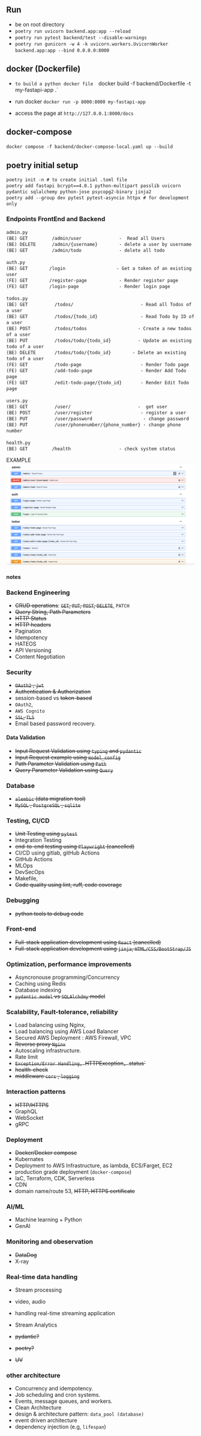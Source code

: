 

## Run

- be on root directory
- `poetry run uvicorn backend.app:app --reload`
- `poetry run pytest backend/test --disable-warnings`
- `poetry run gunicorn -w 4 -k uvicorn.workers.UvicornWorker backend.app:app --bind 0.0.0.0:8000`


## docker (Dockerfile)
- `to build a python docker file 
`docker build -f backend/Dockerfile -t my-fastapi-app .`

- run docker
`docker run -p 8000:8000 my-fastapi-app`

- access the page at
`http://127.0.0.1:8000/docs`


## docker-compose
`docker compose -f backend/docker-compose-local.yaml up --build`


## poetry initial setup

```
poetry init -n # to create initial .toml file
poetry add fastapi bcrypt==4.0.1 python-multipart passlib uvicorn pydantic sqlalchemy python-jose psycopg2-binary jinja2
poetry add --group dev pytest pytest-asyncio httpx # for development only
```


### Endpoints FrontEnd and Backend

```
admin.py
(BE) GET         /admin/user              -  Read all Users
(BE) DELETE      /admin/{username}        - delete a user by username
(BE) GET         /admin/todo              - delete all todo

auth.py
(BE) GET        /login                   - Get a token of an existing user
(FE) GET        /register-page            - Render register page
(FE) GET        /login-page               - Render login page

todos.py
(BE) GET          /todos/                         - Read all Todos of a user
(BE) GET          /todos/{todo_id}                - Read Todo by ID of a user
(BE) POST         /todos/todos                   - Create a new todos of a user
(BE) PUT          /todos/todo/{todo_id}          - Update an existing todo of a user
(BE) DELETE       /todos/todo/{todo_id}        - Delete an existing todo of a user
(FE) GET          /todo-page                      - Render Todo page
(FE) GET          /add-todo-page                  - Render Add Todo page
(FE) GET          /edit-todo-page/{todo_id}       - Render Edit Todo page

users.py
(BE) GET          /user/                         -  get user
(BE) POST         /user/register                  - register a user
(BE) PUT          /user/password                   - change password
(BE) PUT          /user/phonenumber/{phone_number} - change phone number

health.py
(BE) GET         /health                  - check system status
```


EXAMPLE
    ![IMAGE](./backend/img/docs.png)



#### notes

### Backend Engineering
- ~~CRUD operations~~: ~~`GET`, `PUT`, `POST`, `DELETE`~~, `PATCH`
- ~~Query String, Path Parameters~~
- ~~HTTP Status~~
- ~~HTTP headers~~
- Pagination
- Idempotency
- HATEOS
- API Versioning
- Content Negotiation

### Security 
 - ~~`OAuth2` , `jwt`~~
 - ~~Authentication & Authorization~~
 -  session-based vs ~~token-based~~
 - `OAuth2`,
 - `AWS Cognito`
 - ~~`SSL`, `TLS`~~
 - Email based password recovery.


#### Data Validation
- ~~Input Request Validation using `typing` and `pydantic`~~
- ~~Input Request example using `model_config`~~
- ~~Path Parameter Validation using `Path`~~
- ~~Query Parameter Validation using `Query`~~


### Database 

- ~~`alembic` (data migration tool)~~
- ~~`MySQL` , `PostgreSQL` , `sqlite`~~



### Testing, CI/CD

- ~~Unit Testing using `pytest`~~
- Integration Testing
- ~~end-to-end testing using `Playwright` (cancelled)~~
- CI/CD using gitlab, gitHub Actions 
- GitHub Actions
- MLOps
- DevSecOps
- Makefile, 
- ~~Code quality using lint, ruff, code coverage~~


### Debugging
- ~~python tools to debug code~~


### Front-end 
- ~~Full-stack application development using `React` (cancelled)~~
- ~~Full-stack application development using `jinja`, `HTML/CSS/BootStrap/JS`~~


### Optimization, performance improvements

- Asyncronouse programming/Concurrency
- Caching using Redis
- Database indexing
- ~~`pydantic model` vs `SQLAlchdmy` model~~



### Scalability, Fault-tolerance, reliability
 - Load balancing using Nginx,
 - Load balancing using AWS Load Balancer 
 - Secured AWS Deployment : AWS Firewall, VPC
 - ~~Reverse proxy `Nginx`~~
 - Autoscaling infrastructure.
 - Rate limit
 - ~~`Exception/Error Handling, `HTTPException`, `status`~~
 - ~~health-check~~
 - ~~middleware `cors` , `logging`~~


### Interaction patterns

- ~~HTTP/HTTPS~~
- GraphQL
- WebSocket
- gRPC


### Deployment

- ~~Docker/Docker compose~~
- Kubernates
- Deployment to AWS Infrastructure, as lambda, ECS/Farget, EC2
- production grade deployment (`docker-compose`)
- IaC, Terraform, CDK, Serverless
- CDN 
- domain name/route 53, ~~HTTP, HTTPS certificate~~


### AI/ML

- Machine learning + Python
- GenAI

### Monitoring and obeservation

- ~~DataDog~~
- X-ray

### Real-time data handling
- Stream processing
- video, audio
- handling real-time streaming application
- Stream Analytics


-  ~~pydantic?~~
-  ~~poetry?~~
- ~~UV~~

### other architecture
- Concurrency and idempotency.
- Job scheduling and cron systems.
- Events, message queues, and workers.
- Clean Architecture
- design & architecture pattern: `data_pool (database)`
- event driven architecture
- dependency injection (e.g, `lifespan`)
